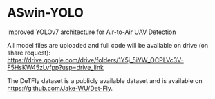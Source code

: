 # ASwin-YOLO
improved YOLOv7 architecture for Air-to-Air UAV Detection

All model files are uploaded and full code will be available on drive (on share request): https://drive.google.com/drive/folders/1Y5j_5iYW_OCPLVc3V-F5HsKW45zLvfpp?usp=drive_link

The DeTFly dataset is a publicly available dataset and is available on https://github.com/Jake-WU/Det-Fly.

